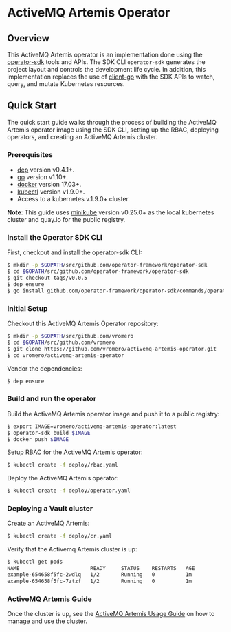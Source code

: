 # ActiveMQ Artemis Operator

## Overview

This ActiveMQ Artemis operator is an implementation done using the [operator-sdk][operator_sdk] tools and APIs. The SDK CLI `operator-sdk` generates the project layout and controls the development life cycle. In addition, this implementation replaces the use of [client-go][client_go] with the SDK APIs to watch, query, and mutate Kubernetes resources.

## Quick Start

The quick start guide walks through the process of building the ActiveMQ Artemis operator image using the SDK CLI, setting up the RBAC, deploying operators, and creating an ActiveMQ Artemis cluster.

### Prerequisites

- [dep][dep_tool] version v0.4.1+.
- [go][go_tool] version v1.10+.
- [docker][docker_tool] version 17.03+.
- [kubectl][kubectl_tool] version v1.9.0+.
- Access to a kubernetes v.1.9.0+ cluster.

**Note**: This guide uses [minikube][minikube_tool] version v0.25.0+ as the local kubernetes cluster and quay.io for the public registry.

### Install the Operator SDK CLI

First, checkout and install the operator-sdk CLI:

```sh
$ mkdir -p $GOPATH/src/github.com/operator-framework/operator-sdk
$ cd $GOPATH/src/github.com/operator-framework/operator-sdk
$ git checkout tags/v0.0.5
$ dep ensure
$ go install github.com/operator-framework/operator-sdk/commands/operator-sdk
```

### Initial Setup

Checkout this ActiveMQ Artemis Operator repository:

```sh
$ mkdir -p $GOPATH/src/github.com/vromero
$ cd $GOPATH/src/github.com/vromero
$ git clone https://github.com/vromero/activemq-artemis-operator.git
$ cd vromero/activemq-artemis-operator
```

Vendor the dependencies:

```sh
$ dep ensure
```

### Build and run the operator

Build the ActiveMQ Artemis operator image and push it to a public registry:

```sh
$ export IMAGE=vromero/activemq-artemis-operator:latest
$ operator-sdk build $IMAGE
$ docker push $IMAGE
```

Setup RBAC for the ActiveMQ Artemis operator:

```sh
$ kubectl create -f deploy/rbac.yaml
```

Deploy the ActiveMQ Artemis operator:

```sh
$ kubectl create -f deploy/operator.yaml
```
### Deploying a Vault cluster

Create an ActiveMQ Artemis:

```sh
$ kubectl create -f deploy/cr.yaml
```

Verify that the Activemq Artemis cluster is up:

```sh
$ kubectl get pods 
NAME                       READY     STATUS    RESTARTS   AGE
example-654658f5fc-2wdlq   1/2       Running   0          1m
example-654658f5fc-7ztzf   1/2       Running   0          1m
```

### ActiveMQ Artemis Guide

Once the cluster is up, see the [ActiveMQ Artemis Usage Guide][guide] on how to manage and use the cluster.

[client_go]:https://github.com/kubernetes/client-go
[operator_sdk]:https://github.com/operator-framework/operator-sdk
[dep_tool]:https://golang.github.io/dep/docs/installation.html
[go_tool]:https://golang.org/dl/
[docker_tool]:https://docs.docker.com/install/
[kubectl_tool]:https://kubernetes.io/docs/tasks/tools/install-kubectl/
[minikube_tool]:https://github.com/kubernetes/minikube#installation
[guide]:/GUIDE.md
